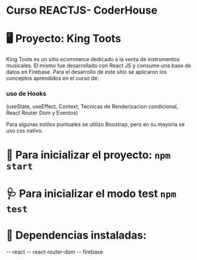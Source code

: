 # Curso REACTJS- CoderHouse
# 🖥️ Proyecto: King Toots

King Toots es un sitio ecommerce dedicado a la venta de instrumentos musicales. 
El mismo fue desarrollado con React JS y consume una base de datos en Firebase.
Para el desarrollo de este sitio se aplicaron los conceptos aprendidos en el curso de:
### uso de Hooks 
(useState, useEffect, Context, Tecnicas de Renderizacion condicional, React Router Dom y Eventos)

 Para algunas estilos puntuales se utilizo Boostrap, pero en su mayoria se uso css nativo.
 
#  🚀 Para inicializar el proyecto: `npm start` 
#  🩺 Para inicializar el modo test  `npm test` 

# 🧰 Dependencias instaladas:

-- react
-- react-router-dom
-- firebase

